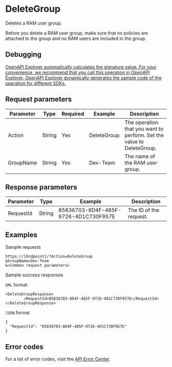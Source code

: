 # DeleteGroup

Deletes a RAM user group.

Before you delete a RAM user group, make sure that no policies are attached to the group and no RAM users are included in the group.

## Debugging

[OpenAPI Explorer automatically calculates the signature value. For your convenience, we recommend that you call this operation in OpenAPI Explorer. OpenAPI Explorer dynamically generates the sample code of the operation for different SDKs.](https://api.aliyun.com/#product=Ims&api=DeleteGroup&type=RPC&version=2019-08-15)

## Request parameters

|Parameter|Type|Required|Example|Description|
|---------|----|--------|-------|-----------|
|Action|String|Yes|DeleteGroup|The operation that you want to perform. Set the value to DeleteGroup. |
|GroupName|String|Yes|Dev-Team|The name of the RAM user group. |

## Response parameters

|Parameter|Type|Example|Description|
|---------|----|-------|-----------|
|RequestId|String|85836703-8D4F-485F-9726-4D1C730F957E|The ID of the request. |

## Examples

Sample requests

```
https://[Endpoint]/?Action=DeleteGroup
&GroupName=Dev-Team
&<Common request parameters>
```

Sample success responses

`XML` format

```
<DeleteGroupResponse>
        <RequestId>85836703-8D4F-485F-9726-4D1C730F957E</RequestId>
</DeleteGroupResponse>
```

`JSON` format

```
{
  "RequestId": "85836703-8D4F-485F-9726-4D1C730F957E"
}
```

## Error codes

For a list of error codes, visit the [API Error Center](https://error-center.alibabacloud.com/status/product/Ims).

